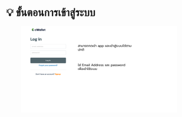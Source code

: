 # 💡 ขั้นตอนการเข้าสู่ระบบ

<figure><img src="../.gitbook/assets/image (49).png" alt=""><figcaption></figcaption></figure>
